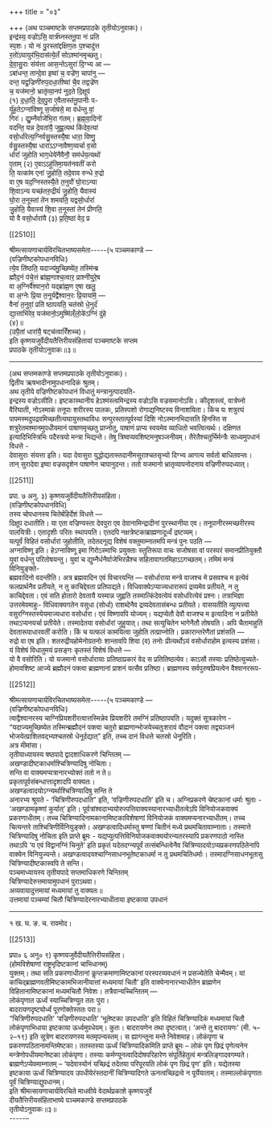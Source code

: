 +++
title = "०३"

+++
(अथ पञ्चमाष्टके सप्तमप्रपाठके तृतीयोऽनुवाकः)।  
इन्द्र॑स्य॒ वज्रो॑ऽसि॒ वार्त्र॑घ्नस्तनू॒पा नः॑ प्रति  
स्प॒शः। यो नः॑ पु॒रस्ता॑द्दक्षिण॒तः प॒श्चादु॑त्त  
र॒तो॑ऽघायुर॑भि॒दास॑त्ये॒तँ सोऽश्मा॑नमृच्छतु।  
दे॒वा॒सु॒राः संय॑त्ता आस॒न्तेऽसुरा॑ दि॒ग्भ्य आ —  
ऽबा॑धन्त॒ तान्दे॒वा इष्वा॑ च॒ वज्रे॑ण॒ चापा॑नु —  
दन्त॒ यद्व॒ज्रिणी॑रुप॒दधा॒तीष्वा॑ चै॒व तद्वज्रे॑ण  
च॒ यज॑मानो॒ भ्रातृ॑व्या॒नप॑ नुद॒ते दि॒क्षूप॑  
(१) द॒धा॒ति॒ दे॒व॒पु॒रा ए॒वैतास्त॑नू॒पानीः प-  
र्यू॑ह॒तेऽग्ना॑विष्णू स॒जोष॑से॒ मा व॑र्धन्तु वां॒  
गिरः॑। द्यु॒म्नैर्वाजे॑भि॒रा ग॑तम्। ब्र॒ह्म॒वा॒दिनो॑  
वदन्ति॒ यन्न दे॒वता॑यै॒ जुह्व॒त्यथ॑ किंदेव॒त्या॑  
वसो॒र्धारेत्य॒ग्निर्वसु॒स्तस्यै॒षा धारा॒ विष्णु॒  
र्वसु॒स्तस्यै॒षा धारा॑ऽऽग्नावैष्ण॒व्यर्चा व॒सो  
र्धारां॑ जुहोति भाग॒धेये॑नैवैनौ॒ सम॑र्धय॒त्यथो॑  
ए॒ताम् (२) ए॒वाऽऽहु॑तिमा॒यत॑नवतीं करो  
ति॒ यत्का॑म एनां जु॒होति॒ तदे॒वाव रुन्धे रु॒द्रो  
वा ए॒ष यद॒ग्निस्तस्यै॒ते त॒नुवौ॑ घो॒राऽन्या  
शि॒वाऽन्य यच्छ॑तरु॒द्रीयं॑ जु॒होति॒ यैवास्य॑  
घो॒रा त॒नूस्तां ते॑न शमयति॒ यद्वसो॒र्धारां॑  
जु॒होति॒ यैवास्य॑ शि॒वा त॒नूस्तां तेन॑ प्रीणति॒  
यो वै वसो॒र्धारा॑यै (३) प्र॒ति॒ष्ठां वेद॒ प्र

[[2510]]

श्रीमत्सायणाचार्यविरचितभाष्यसमेता-----(५ पञ्चमकाण्डे —  
(वज्रिणीष्टकोपधानविधिः)  
त्ये॒व ति॑ष्ठति॒ यदाज्य॑मु॒च्छिष्ये॑त॒ तस्मि॑न्ब्र  
ह्मौद॒नं प॑चे॒त्तं ब्रा॑ह्म॒णाश्च॒त्वार॒ प्राश्नी॑युरे॒ष  
वा अ॒ग्निर्वै॑श्वान॒रो यद्ब्रा॑ह्म॒ण ए॒षा खलु॒  
वा अ॒ग्नेः प्रि॒या त॒नूर्यद्वै॑श्वान॒रः प्रि॒याया॑मे॒ —  
वैनां॑ त॒नुवां॒ प्रति॑ ष्ठापयति॒ चत॑स्रो धे॒नुर्द॑  
द्या॒त्ताभि॑रेव॒ यज॑मानो॒ऽमुष्मि॑ल्ँलो॒के॑ऽग्निं दु॑हे  
(४)॥  
(उपै॒तां धारा॑यै॒ षट्च॑त्वारिँशच्च)।  
इति कृष्णयजुर्वेदीयतैत्तिरीयसंहितायां पञ्चमाष्टके सप्तम  
प्रपाठके तृतीयोऽनुवाकः॥३॥
___________
(अथ सप्तमकाण्डे सप्तमप्रपाठके तृतीयोऽनुवाकः)।  
द्वितीय ऋषभादीनामुपधानादिकं श्रुतम्।  
अथ तृतीये वज्रिणीष्टकोपधानं विधातुं मन्त्रानुत्पादयति-  
इन्द्रस्य वज्रोऽसीति। इष्टकास्थानीय हेऽश्मंस्त्वमिन्द्रस्य वज्रोऽसि वज्रसमानोऽसि। कीदृशस्त्वं, वार्त्रघ्नो वैरिघाती, नोऽस्माकं तनूपाः शरीरस्य पालकः, प्रतिस्पशो रोगाद्यनिष्टस्य विनाशयिता। किंच यः शत्रुरघं पापमस्मदुपद्रवमिच्छतीत्यघायुस्तथाविधः सन्पुरस्तात्पूर्वस्यां दिशि नोऽस्मानभिदासति हिनस्ति स शत्रुरेतमश्मानमुपधीयमानं पाषाणमृच्छतु प्राप्नोतु, पाषाणं प्राप्य स्वयमेव व्याधितो भवत्वित्यर्थः। दक्षिणत इत्यादिभिस्त्रिभिः पदैस्त्रयो मन्त्रा भिद्यन्ते। तेषु त्रिष्वप्यवशिष्टमनुषञ्जनीयम्। तैरेतैश्चतुर्भिर्मन्त्रैः साध्यमुपधानं विधत्ते -  
देवासुराः संयत्ता इति। यदा देवासुरा युद्धोद्यतास्तदानीमसुराश्चतसृभ्यो दिग्भ्य आगत्य सर्वतो बाधितवन्तः। तान् सुरादेवा इष्वा वज्रसदृशेन पाषाणेन चापानुदन्त। ततो यजमानो भ्रातृव्यापनोदनाय वज्रिणीरुपदध्यात्।

[[2511]]

प्रपा. ७ अनु. ३) कृष्णयजुर्वेदीयतैत्तिरीयसंहिता।  
(वज्रिणीष्टकोपधानविधि)  
तस्य चोपधानस्य चितेर्बहिर्देशं विधत्ते —  
दिक्षूप दधातीति। या एता वज्रिण्यस्ता देवपुरा एव देवानामिन्द्रादीनां पुरस्थानीया एव। तनूपानीरस्मच्छरीरस्य पालयित्रीः। एतादृशीः परितः स्थापयति। एतदपि नक्षत्रेष्टकाब्राह्मणादूर्ध्वं द्रष्टव्यम्।  
यत्पूर्वं विहितं वसोर्धारां जुहोतीति, तदेतदनूद्य विशेषं वक्तुमाम्नातमपि मन्त्रं पुनः पठति —  
अग्नाविष्णू इति। हेऽग्नाविष्णू इमा गिरोऽस्माभिः प्रयुक्ताः स्तुतिरूपा वाचः सजोषसा वां परस्परं समानप्रीतियुक्तौ युवां वर्धन्तु परितोषयन्तु। युवां च द्युम्नैर्धनैर्वाजेभिरन्नैश्च सहितावागतमिहाऽऽगच्छतम्। तमिमं मन्त्रं विनियुङ्क्ते-  
ब्रह्मवादिनो वदन्तीति। अत्र ब्रह्मवादिन एवं विचारयन्ति — वसोर्धाराया मन्त्रे वाजश्च मे प्रसवश्च म इत्येवं फलप्रार्थनैव प्रतीयते, न तु काचिद्देवता प्रतिपाद्यते। विधिवाक्येऽप्याज्यधारारूपं द्रव्यमेव प्रतीयते, न तु काचिद्देवता। एवं सति होतारो देवतायै यस्मान्न जुह्वति तस्मात्किंदेवत्येयं वसोर्धारेत्येवं प्रश्नः। तत्राभिज्ञा उत्तरमेवमाहुः- विधिवाक्यगतेन वसुधा (सोर्धा) राशब्देनैव द्रव्यदेवतासंबन्धः प्रतीयते। वासयतीति व्युत्पत्त्या वसुरग्निस्तस्येयमाज्यधारा वसोर्धारा। एवं विष्णावपि योज्यम्। यद्यप्येतौ देवौ वाजश्च म इत्यादिना न प्रतीयेते तथाऽप्यनयर्चा प्रतीयेते। तस्मादेतया वसोर्धारां जुहुयात्। तथा सत्युचितेन भागेनैतौ तोषयति। अपि चैतामाहुतिं देवतारूपाधारवतीं करोति। किं च यत्फलं कामयित्वा जुहोति तत्प्राप्नोति। प्रकारान्तरेणैतां प्रशंसति —  
रुद्रो वा एष इति। शतरुद्रीयहोमेनोग्रतनोः शान्तावपि शिवा (व) तनोः प्रीत्यर्थोऽयं वसोर्धाराहोम इत्यस्य प्रशंसा। यं विशेषं विधातुमयं प्रसङ्गः कृतस्तं विशेषं विधत्ते —  
यो वै वसोरिति। यो यजमानो वसोर्धारायाः प्रतिष्ठाप्रकारं वेद स प्रतितिष्ठत्येव। काऽसौ तस्याः प्रतिष्ठेत्युच्यते- होमावशिष्ट आज्ये ब्रह्मौदनं पक्त्वा ब्राह्मणानां प्राशनं यत्सैव प्रतिष्ठा। ब्राह्मणस्य सर्वपुरुषप्रियत्वेन वैश्वानररूप-

[[2512]]

श्रीमत्सायणाचार्यविरचितभाष्यसमेता-----(५ पञ्चमकाण्डे —  
(वज्रिणीष्टकोपधानविधिः)  
त्वाद्वैश्वानरस्य चाग्निप्रियशरीरत्वात्तस्मिन्नेव प्रियशरीरे तमग्निं प्रतिष्ठापयति। यदुक्तं सूत्रकारेण - “यदाज्यमुच्छिष्येत तस्मिन्ब्रह्मौदनं पक्त्वा चतुरो ब्राह्मणान्भोजयेच्चतुःशरावं वौदानं पक्त्वा तद्व्यञ्जनं भोजयेत्प्राशितवद्भ्यश्चतस्रो धेनूर्दद्यात्” इति, तच्च दानं विधत्ते चतस्रो धेनूरिति।  
अत्र मीमांसा।  
तृतीयाध्यायस्य षष्ठपादे द्वादशाधिकरणे चिन्तितम् —  
अखण्डादीष्टकाधर्माश्चित्रिण्यादिषु नोचिताः।  
सन्ति वा वाक्यमप्यत्रानारभ्योक्तं ततो न ते॥  
प्रकृतापूर्वसंबन्धात्तादृशादपि वाक्यतः।  
अखण्डत्वादयोऽग्न्यर्थाश्चित्रिण्यादिषु सन्ति ते  
अनारभ्य श्रूयते - ‘चित्रिणीरुपदधाति” इति, ‘वज्रिणीरुपदधाति’ इति च। अग्निप्रकरणे चेष्टकानां धर्माः श्रुताः - ‘अखण्डामकृष्णां कुर्यात्’ इति। पूर्वत्रांश्वदाभ्ययोरुत्पत्तिवाक्यस्यानारभ्याधीतत्वेऽपि विनियोजकवाक्यं प्रकरणाधीतम्। तच्च चित्रिण्यादिनामकानामिष्टकाविशेषाणां विनियोजकं वाक्यमप्यनारभ्याधीतम्। तच्च चित्यन्तरे ताश्चित्रिणीर्विनियुङ्क्ते। अखण्डत्वादिधर्मास्तु षण्णां चितीनं मध्ये प्रथमचितावाम्नाताः। तस्मात्ते चित्रिण्यादिषु नोचिता इति प्राप्ते ब्रूमः - यद्यप्युत्पत्तिविनियोजकवाक्ययोरन्यतरस्यापि प्रकरणपाठो नास्ति तथाऽपि ‘य एवं विद्वानग्निं चिनुते’ इति प्रकृतं यदेतदग्न्यपूर्वं तत्संबन्धित्वेनैव चित्रिण्यादयोऽप्यप्रकरणपठितेनापि वाक्येन विनियुज्यन्ते। अखण्डत्वादयश्चाग्निसाधनभूतेष्टकाधर्मा न तु प्रथमचितिधर्माः। तस्मादग्निसाधनभूतासु चित्रिण्यादीष्टकास्वपि ते सन्ति।  
पञ्चमाध्यायस्य तृतीयपादे सप्तमाधिकरणे चिन्तितम्  
चित्रिण्यादेरुत्तमायामुपधानं पुराऽथवा।  
अव्यवायादुत्तमायां मध्यमायां तु वाक्यतः॥  
उत्तमायां पञ्चम्यां चितौ चित्रिण्यादेरनारभ्याधीताया इष्टकाया उपधानं
___________________  
१ ख. घ. ङ. च. रावमोद।

[[2513]]

प्रपा० ६ अनु० ९) कृष्णयजुर्वेदीयतैत्तिरीयसंहिता।  
(होमविशेषाणां राष्ट्रभृदिष्टकानां चाभिधानम्)  
युक्तम्। तथा सति प्रकरणाधीतानां कॢप्तक्रमाणामिष्टकानां परस्परव्यवधानं न प्रसज्येतेति चेन्मैवम्। यां कांचिद्ब्राह्मणवतीमिष्टकामभिजानीयात्तां मध्यमायां चितौ’ इति वाक्येनानारभ्याधीतेन ब्राह्मणेन विहितानामिष्टकानां मध्यमचितौ निवेशः। तत्रैवान्यच्चिन्तितम् —  
लोकंपृणात ऊर्ध्वं स्याच्चित्रिण्युत ततः पुरा।  
बादरायणदृष्ट्योर्ध्वं पूरणोक्तेस्ततः परा॥  
“चित्रिणीरुपदधाति’ ‘वज्रिणीरुपदधाति’ ‘भूतेष्टका उपदधाति’ इति विहितं चित्रिण्यादिकं मध्यमायां चितौ लोकंपृणाभिधाया इष्टकाया ऊर्ध्वमुपधेयम्। कुतः। बादरायणेन तथा दृष्टत्वात्। ‘अन्ते तु बादरायणः’ (मी. ५–२–१९) इति सूत्रेण बादरायणस्य मतमृपन्यस्तम्। स ह्यागन्तूना मन्ते निवेशमाह। लोकंपृणा च प्रकरणपठितानामन्तिमेष्टका। ततस्तस्या ऊर्ध्वं चित्रिण्यादिकमिति प्राप्ते ब्रूमः – लोकं पृण छिद्रं पृणेत्यनेन मन्त्रेणोपधीयमानेष्टका लोकंपृणा। तस्याः कर्मण्यूनत्वादिदोषपरिहारेण संपूर्तिहेतुत्वं मन्त्रलिङ्गादवगम्यते। ब्राह्मणेऽप्येवमाम्नातम् – ‘यदेवास्योनं यच्छिद्रं तदेतया परिपूरयति लोकं पृण छिद्रं पृण’ इति। यद्येतस्या इष्टकाया ऊर्ध्वं चित्रिण्यादय उपधीयेरंस्तदानीं चित्रिण्यादिगते ऊनत्वच्छिद्रत्वे न पूर्येयाताम्। तस्माल्लोकंपृणातः पूर्वं चित्रिण्याद्युपधानम्।  
इति श्रीमत्सायणाचार्यविरचिते माधवीये वेदार्थप्रकाशे कृष्णयजुर्वे  
दीयतैत्तिरीयसंहिताभाष्ये पञ्चमकाण्डे सप्तमप्रपाठके  
तृतीयोऽनुवाकः॥३॥  
-----–  

